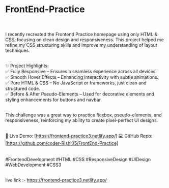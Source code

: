 # FrontEnd-Practice
<br><br>
I recently recreated the Frontend Practice homepage using only HTML & CSS, focusing on clean design and responsiveness. This project helped me refine my CSS structuring skills and improve my understanding of layout techniques. <br><br>

✨ Project Highlights: <br>
✅ Fully Responsive – Ensures a seamless experience across all devices. <br>
✅ Smooth Hover Effects – Enhancing interactivity with subtle animations. <br>
✅ Pure HTML & CSS – No JavaScript or frameworks, just clean and structured code. <br>
✅ Before & After Pseudo-Elements – Used for decorative elements and styling enhancements for buttons and navbar. <br><br>

This challenge was a great way to practice flexbox, pseudo-elements, and responsiveness, reinforcing my ability to create pixel-perfect UI designs. <br><br>

🔗 Live Demo: [https://frontend-practice3.netlify.app/]
💻 GitHub Repo: [https://github.com/coder-Rishi05/FrontEnd-Practice] <br>
<br><br>
 #FrontendDevelopment #HTML #CSS #ResponsiveDesign #UIDesign #WebDevelopment #CSS3 <br><br>

live link :- https://frontend-practice3.netlify.app/
